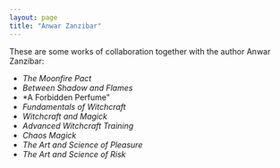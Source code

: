 ```yaml
---
layout: page
title: "Anwar Zanzibar"
---
```


These are some works of collaboration together with the author Anwar Zanzibar:

- *The Moonfire Pact*
- *Between Shadow and Flames*
- *A Forbidden Perfume"
- *Fundamentals of Witchcraft*
- *Witchcraft and Magick*
- *Advanced Witchcraft Training*
- *Chaos Magick*
- *The Art and Science of Pleasure*
- *The Art and Science of Risk*